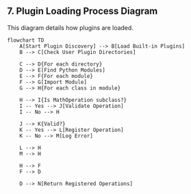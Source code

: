 ## 7. Plugin Loading Process Diagram

This diagram details how plugins are loaded.

```mermaid
flowchart TD
    A[Start Plugin Discovery] --> B[Load Built-in Plugins]
    B --> C[Check User Plugin Directories]

    C --> D{For each directory}
    D --> E[Find Python Modules]
    E --> F{For each module}
    F --> G[Import Module]
    G --> H{For each class in module}

    H --> I{Is MathOperation subclass?}
    I -- Yes --> J[Validate Operation]
    I -- No --> H

    J --> K{Valid?}
    K -- Yes --> L[Register Operation]
    K -- No --> M[Log Error]

    L --> H
    M --> H

    H --> F
    F --> D

    D --> N[Return Registered Operations]
```
